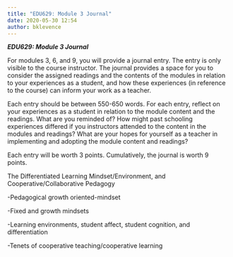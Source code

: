 ```yaml
---
title: "EDU629: Module 3 Journal"
date: 2020-05-30 12:54
author: bklevence
---
```


***EDU629: Module 3 Journal***



For modules 3, 6, and 9, you will provide a journal entry.  The entry is only visible to the course instructor.  The journal provides a space for you to consider the assigned readings and the contents of the modules in relation to your experiences as a student, and how these experiences (in reference to the course) can inform your work as a teacher.  

Each entry should be between 550-650 words.  For each entry, reflect on your experiences as a student in relation to the module content and the readings.  What are you reminded of?  How might past schooling experiences differed if you instructors attended to the content in the modules and readings?  What are your hopes for yourself as a teacher in implementing and adopting the module content and readings?  

Each entry will be worth 3 points.  Cumulatively, the journal is worth 9 points.



The Differentiated Learning Mindset/Environment, and Cooperative/Collaborative Pedagogy

-Pedagogical growth oriented-mindset

-Fixed and growth mindsets

-Learning environments, student affect, student cognition, and differentiation

-Tenets of cooperative teaching/cooperative learning
